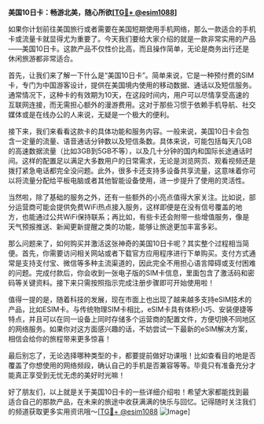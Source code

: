 **美国10日卡：畅游北美，随心所欲[[TG💪+ @esim1088](https://t.me/s/esim1088)]**

如果你计划前往美国旅行或者需要在美国短期使用手机网络，那么一款适合的手机卡或流量卡就显得尤为重要了。今天我们要给大家介绍的就是一款非常实用的产品——美国10日卡。这款产品不仅性价比高，而且操作简单，无论是商务出行还是休闲旅游都非常适合。

首先，让我们来了解一下什么是“美国10日卡”。简单来说，它是一种预付费的SIM卡，专门为中国游客设计，提供在美国境内使用的移动数据、通话以及短信服务。通常情况下，这种卡的有效期为10天，在这段时间内，用户可以尽情享受高速的互联网连接，而无需担心额外的漫游费用。这对于那些习惯于依赖手机导航、社交媒体或是在线办公的人来说，无疑是一个极大的便利。

接下来，我们来看看这款卡的具体功能和服务内容。一般来说，美国10日卡会包含一定量的流量、语音通话分钟数以及短信条数。具体来说，可能包括每天几GB的高速数据流量（比如3GB到5GB不等），以及几十分钟的国内和国际长途通话时间。这样的配置足以满足大多数用户的日常需求，无论是浏览网页、观看视频还是拨打紧急电话都完全没问题。此外，很多卡还支持多设备共享流量，这意味着你可以将流量分配给平板电脑或者其他智能设备使用，进一步提升了使用的灵活性。

当然啦，除了基础的服务之外，还有一些额外的小亮点值得大家关注。比如说，部分运营商可能会提供免费WiFi热点接入服务，这样即便是在没有信号覆盖的地方，也能通过公共WiFi保持联系；再比如，有些卡还会附带一些增值服务，像是天气预报推送、新闻更新提醒之类的功能，能够让旅途更加丰富多彩。

那么问题来了，如何购买并激活这张神奇的美国10日卡呢？其实整个过程相当简便。首先，你需要访问相关网站或者下载官方应用程序进行下单购买。支付方式通常是支持支付宝、微信等多种主流渠道的，因此完全不用担心语言障碍或支付困难的问题。完成付款后，你会收到一张电子版的SIM卡信息，里面包含了激活码和密码等关键资料。接下来只需按照指示完成注册步骤即可开始使用啦！

值得一提的是，随着科技的发展，现在市面上也出现了越来越多支持eSIM技术的产品，比如ESIM卡。与传统物理SIM卡相比，eSIM卡具有体积小巧、安装便捷等特点，并且可以在同一设备上同时存储多个运营商的配置文件，方便切换不同地区的网络服务。如果你对这方面感兴趣的话，不妨尝试一下最新的eSIM解决方案，相信会给你的旅程带来更多惊喜！

最后别忘了，无论选择哪种类型的卡，都要提前做好功课哦！比如查看目的地是否覆盖了你想使用的网络频段，确认自己的手机是否兼容等等。毕竟只有准备充分才能真正享受到无忧无虑的美好时光嘛！

好了朋友们，以上就是关于美国10日卡的一些详细介绍啦！希望大家都能找到最适合自己的那款产品，在未来的旅途中收获满满的快乐与回忆。记得随时关注我们的频道获取更多实用资讯哦～[[TG💪+ @esim1088](https://t.me/s/esim1088) ![Image](https://i.postimg.cc/4NQfJmqS/Snipaste-2025-05-13-00-14-12.png)]